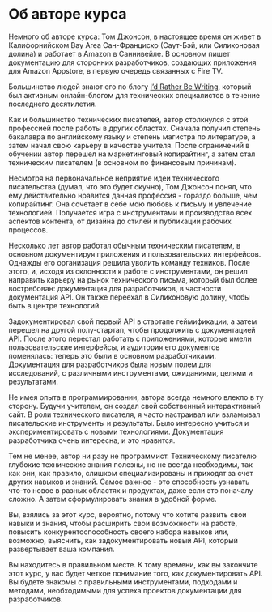 # Об авторе курса

Немного об авторе курса: Том Джонсон,  в настоящее время он живет в Калифорнийском Bay Area Сан-Франциско (Саут-Бэй, или Силиконовая долина) и работает в Amazon в Саннивейле. В основном пишет документацию для сторонних разработчиков, создающих приложения для Amazon Appstore, в первую очередь связанных с Fire TV.

Большинство людей знают его по блогу  [I’d Rather Be Writing](https://idratherbewriting.com/), который был активным онлайн-блогом для технических специалистов в течение последнего десятилетия.

Как и большинство технических писателей, автор столкнулся с этой профессией после работы в других областях. Сначала получил степень бакалавра по английскому языку и степень магистра по литературе, а затем начал свою карьеру в качестве учителя. После ограничений в обучении автор перешел на маркетинговый копирайтинг, а затем стал техническим писателем (в основном по финансовым причинам).

Несмотря на первоначальное неприятие идеи технического писательства (думал, что это будет скучно), Том Джонсон понял, что ему действительно нравится данная профессия - гораздо больше, чем копирайтинг. Она сочетает в себе мою любовь к письму и увлечение технологией. Получается игра с инструментами и производство всех аспектов контента, от дизайна до стилей и публикации рабочих процессов.

Несколько лет автор работал обычным техническим писателем, в основном документируя приложения и пользовательских интерфейсов. Однажды его организация решила уволить команду техников. После этого, и, исходя из склонности к работе с инструментами, он решил направить карьеру на рынок технического письма, который был более востребован: документация для разработчиков, в частности документация API. Он также переехал в Силиконовую долину, чтобы быть в центре технологий.

Задокументировал свой первый API в стартапе геймификации, а затем перешел на другой полу-стартап, чтобы продолжить с документацией API. После этого перестал работать с приложениями, которые имели пользовательские интерфейсы, и аудитория его документов поменялась: теперь это были в основном разработчиками. Документация для разработчиков была новым полем для исследований, с различными инструментами, ожиданиями, целями и результатами.

Не имея опыта в программировании, автора всегда немного влекло в ту сторону. Будучи учителем, он создал свой собственный интерактивный сайт. В роли технического писателя, я часто настраивал или взламывал писательские инструменты и результаты. Было интересно учиться и экспериментировать с новыми технологиями. Документация разработчика очень интересна, и это нравится.

Тем не менее, автор ни разу не программист. Техническому писателю глубокие технические знания полезны, но не всегда необходимы, так как они, как правило, слишком специализированы и приходят за счет других навыков и знаний. Самое важное - это способность узнавать что-то новое в разных областях и продуктах, даже если это поначалу сложно. А затем сформулировать знания в удобной форме.

Вы, взялись за этот курс, вероятно, потому что хотите развить свои навыки и знания, чтобы расширить свои возможности на работе, повысить конкурентоспособность своего набора навыков или, возможно, выяснить, как задокументировать новый API, который развертывает ваша компания.

Вы находитесь в правильном месте. К тому времени, как вы закончите этот курс, у вас будет четкое понимание того, как документировать API. Вы будете знакомы с правильными инструментами, подходами и методами, необходимыми для успеха проектов документации для разработчиков.
